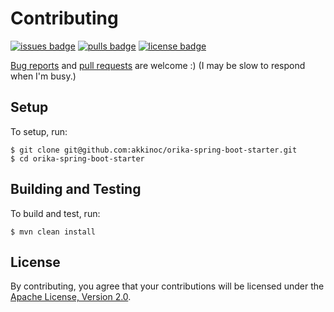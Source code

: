 # Contributing

[![issues badge]][issues]
[![pulls badge]][pulls]
[![license badge]][license]

[issues]: https://github.com/akkinoc/orika-spring-boot-starter/issues
[issues badge]: https://img.shields.io/github/issues/akkinoc/orika-spring-boot-starter
[pulls]: https://github.com/akkinoc/orika-spring-boot-starter/pulls
[pulls badge]: https://img.shields.io/github/issues-pr/akkinoc/orika-spring-boot-starter
[license]: LICENSE.txt
[license badge]: https://img.shields.io/github/license/akkinoc/orika-spring-boot-starter?color=blue

[Bug reports][issues] and [pull requests][pulls] are welcome :)
(I may be slow to respond when I'm busy.)

## Setup

To setup, run:

```console
$ git clone git@github.com:akkinoc/orika-spring-boot-starter.git
$ cd orika-spring-boot-starter
```

## Building and Testing

To build and test, run:

```console
$ mvn clean install
```

## License

By contributing, you agree that your contributions will be licensed under the [Apache License, Version 2.0][license].
